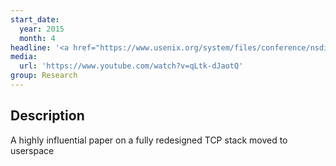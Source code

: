 ```yaml
---
start_date:
  year: 2015
  month: 4
headline: '<a href="https://www.usenix.org/system/files/conference/nsdi14/nsdi14-paper-jeong.pdf">mTCP</a>'
media:
  url: 'https://www.youtube.com/watch?v=qLtk-dJaotQ'
group: Research
---
```

<section>
    <h2>Description</h2>
    <p> 
        A highly influential paper on a fully redesigned TCP stack moved to
        userspace 
    </p> 
</section>
